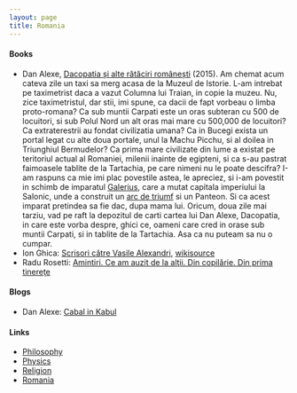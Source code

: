 ```yaml
---
layout: page
title: Romania
---
```

#### Books
* Dan Alexe, [Dacopatia și alte rătăciri românești](https://carturesti.ro/carte/dacopatia-si-alte-rataciri-romanesti-264395?gclid=CjwKCAjwzOqKBhAWEiwArQGwaB8MyViUmh42wUalCM6pC-60G2gGvc3uG9P0-YJ7AoXh-ptda6_cSRoC3UIQAvD_BwE) (2015). Am chemat acum cateva zile un taxi sa merg acasa de la Muzeul de Istorie. L-am intrebat pe taximetrist daca a vazut Columna lui Traian, in copie la muzeu. Nu, zice taximetristul, dar stii, imi spune, ca dacii de fapt vorbeau o limba proto-romana? Ca sub muntii Carpati este un oras subteran cu 500 de locuitori, si sub Polul Nord un alt oras mai mare cu 500,000 de locuitori? Ca extraterestrii au fondat civilizatia umana? Ca in Bucegi exista un portal legat cu alte doua portale, unul la Machu Picchu, si al doilea in Triunghiul Bermudelor? Ca prima mare civilizate din lume a existat pe teritoriul actual al Romaniei, milenii inainte de egipteni, si ca s-au pastrat faimoasele tablite de la Tartachia, pe care nimeni nu le poate descifra? I-am raspuns ca mie imi plac povestile astea, le apreciez, si i-am povestit in schimb de imparatul [Galerius](https://en.wikipedia.org/wiki/Galerius), care a mutat capitala imperiului la Salonic, unde a construit un [arc de triumf](https://en.wikipedia.org/wiki/Arch_of_Galerius_and_Rotunda) si un Panteon. Si ca acest imparat pretindea sa fie dac, dupa mama lui. Oricum, doua zile mai tarziu, vad pe raft la depozitul de carti cartea lui Dan Alexe, Dacopatia, in care este vorba despre, ghici ce, oameni care cred in orase sub muntii Carpati, si in tablite de la Tartachia. Asa ca nu puteam sa nu o cumpar.
* Ion Ghica: [Scrisori către Vasile Alexandri](https://humanitas.ro/assets/pdf/Ion-Ghica_Scrisori-catre-V-Alecsandri.pdf), [wikisource](https://ro.wikisource.org/wiki/Scrisori_c%C4%83tre_Vasile_Alecsandri)
* Radu Rosetti: [Amintiri. Ce am auzit de la alţii. Din copilărie. Din prima tinereţe](https://humanitas.ro/humanitas/carte/amintiri-ce-am-auzit-de-la-al%C5%A3ii-din-copil%C4%83rie-din-prima-tinere%C5%A3e-1)

#### Blogs
* Dan Alexe: [Cabal in Kabul](https://cabalinkabul.com/)

#### Links
* [Philosophy](philosophy.md)
* [Physics](physics.md)
* [Religion](religion.md)
* [Romania](romania.md)

